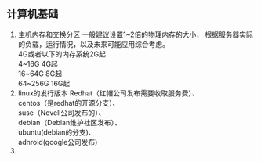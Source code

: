 ## 计算机基础
1. 主机内存和交换分区
一般建议设置1~2倍的物理内存的大小， 根据服务器实际的负载，运行情况，以及未来可能应用综合考虑。  
4G或者以下的内存系统2G起  
4~16G      4G起  
16~64G     8G起  
64~256G    16G起   
2. linux的发行版本
Redhat（红帽公司发布需要收取服务费）、  
centos（是redhat的开源分支）、  
suse（Novell公司发布的）、  
debian（Debian维护社区发布）、  
ubuntu(debian的分支)、  
adnroid(google公司发布)
3.  
